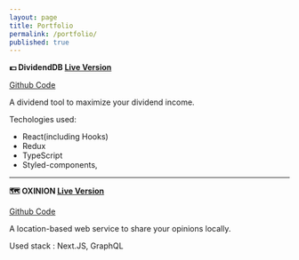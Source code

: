 ```yaml
---
layout: page
title: Portfolio
permalink: /portfolio/
published: true
---
```




**💵 DividendDB [Live Version](https://dividenddb.vercel.app)**

[Github Code](https://github.com/idevbrandon/dividenddb)



A dividend tool to maximize your dividend income.


Techologies used:

- React(including Hooks)
- Redux 
- TypeScript
- Styled-components, 

---



**🗺️ OXINION [Live Version](https://oxinion.com)**

[Github Code](https://github.com/idevbrandon/oxinion)

A location-based web service to share your opinions locally.

Used stack : Next.JS, GraphQL


 